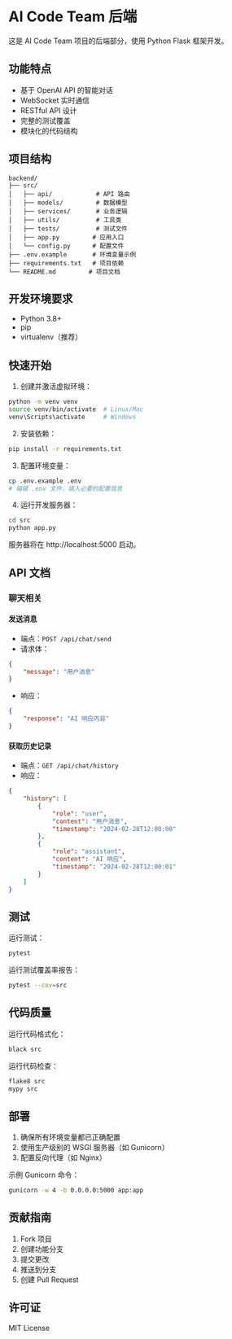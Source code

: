 # AI Code Team 后端

这是 AI Code Team 项目的后端部分，使用 Python Flask 框架开发。

## 功能特点

- 基于 OpenAI API 的智能对话
- WebSocket 实时通信
- RESTful API 设计
- 完整的测试覆盖
- 模块化的代码结构

## 项目结构

```
backend/
├── src/
│   ├── api/            # API 路由
│   ├── models/         # 数据模型
│   ├── services/       # 业务逻辑
│   ├── utils/          # 工具类
│   ├── tests/          # 测试文件
│   ├── app.py         # 应用入口
│   └── config.py      # 配置文件
├── .env.example       # 环境变量示例
├── requirements.txt   # 项目依赖
└── README.md         # 项目文档
```

## 开发环境要求

- Python 3.8+
- pip
- virtualenv（推荐）

## 快速开始

1. 创建并激活虚拟环境：

```bash
python -m venv venv
source venv/bin/activate  # Linux/Mac
venv\Scripts\activate     # Windows
```

2. 安装依赖：

```bash
pip install -r requirements.txt
```

3. 配置环境变量：

```bash
cp .env.example .env
# 编辑 .env 文件，填入必要的配置信息
```

4. 运行开发服务器：

```bash
cd src
python app.py
```

服务器将在 http://localhost:5000 启动。

## API 文档

### 聊天相关

#### 发送消息
- 端点：`POST /api/chat/send`
- 请求体：
```json
{
    "message": "用户消息"
}
```
- 响应：
```json
{
    "response": "AI 响应内容"
}
```

#### 获取历史记录
- 端点：`GET /api/chat/history`
- 响应：
```json
{
    "history": [
        {
            "role": "user",
            "content": "用户消息",
            "timestamp": "2024-02-28T12:00:00"
        },
        {
            "role": "assistant",
            "content": "AI 响应",
            "timestamp": "2024-02-28T12:00:01"
        }
    ]
}
```

## 测试

运行测试：

```bash
pytest
```

运行测试覆盖率报告：

```bash
pytest --cov=src
```

## 代码质量

运行代码格式化：

```bash
black src
```

运行代码检查：

```bash
flake8 src
mypy src
```

## 部署

1. 确保所有环境变量都已正确配置
2. 使用生产级别的 WSGI 服务器（如 Gunicorn）
3. 配置反向代理（如 Nginx）

示例 Gunicorn 命令：

```bash
gunicorn -w 4 -b 0.0.0.0:5000 app:app
```

## 贡献指南

1. Fork 项目
2. 创建功能分支
3. 提交更改
4. 推送到分支
5. 创建 Pull Request

## 许可证

MIT License 